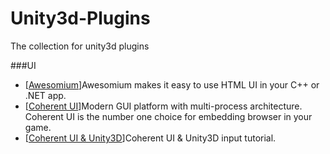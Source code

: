 # Unity3d-Plugins
The collection for unity3d plugins

###UI
* [[Awesomium](http://www.awesomium.com/)]Awesomium makes it easy to use HTML UI in your C++ or .NET app.
* [[Coherent UI](http://coherent-labs.com/)]Modern GUI platform with multi-process architecture. Coherent UI is the number one choice for embedding browser in your game.
* [[Coherent UI & Unity3D](http://coherent-labs.com/blog/coherent-ui-unity3d-input-tutorial/)]Coherent UI & Unity3D input tutorial.